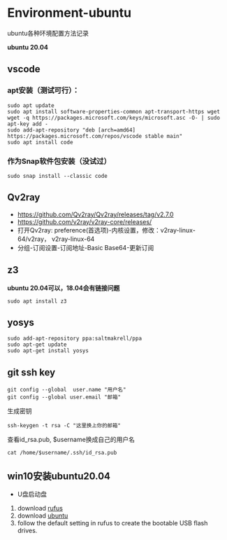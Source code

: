 # Environment-ubuntu
ubuntu各种环境配置方法记录

**ubuntu 20.04**

## vscode
### apt安装（测试可行）：
```
sudo apt update
sudo apt install software-properties-common apt-transport-https wget
wget -q https://packages.microsoft.com/keys/microsoft.asc -O- | sudo apt-key add -
sudo add-apt-repository "deb [arch=amd64] https://packages.microsoft.com/repos/vscode stable main"
sudo apt install code
```

### 作为Snap软件包安装（没试过）
```
sudo snap install --classic code
```

## Qv2ray

* https://github.com/Qv2ray/Qv2ray/releases/tag/v2.7.0
* https://github.com/v2ray/v2ray-core/releases/
* 打开Qv2ray: preference(首选项)-内核设置，修改：v2ray-linux-64/v2ray， v2ray-linux-64
* 分组-订阅设置-订阅地址-Basic Base64-更新订阅

## z3
**ubuntu 20.04可以，18.04会有链接问题**
```
sudo apt install z3
```

## yosys
```
sudo add-apt-repository ppa:saltmakrell/ppa
sudo apt-get update
sudo apt-get install yosys
```

## git ssh key
```
git config --global  user.name "用户名"
git config --global user.email "邮箱"
```

生成密钥
```
ssh-keygen -t rsa -C "这里换上你的邮箱"
```

查看id_rsa.pub, $username换成自己的用户名
```
cat /home/$username/.ssh/id_rsa.pub
```

## win10安装ubuntu20.04
* U盘启动盘

1) download [rufus](https://github.com/pbatard/rufus/releases/)
2) download [ubuntu](https://ubuntu.com/download/desktop)
3) follow the default setting in rufus to create the bootable USB flash drives.
